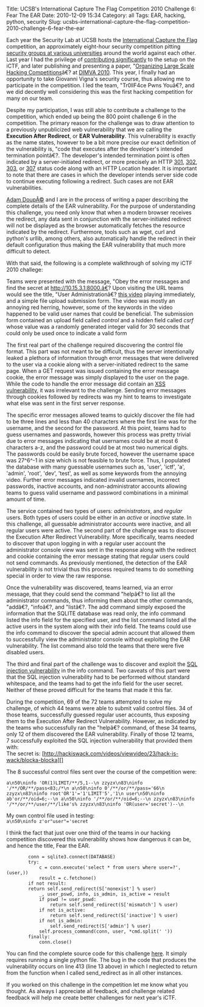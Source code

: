 Title: UCSB's International Capture The Flag Competition 2010 Challenge 6: Fear The EAR
Date: 2010-12-09 15:34
Category: all
Tags: EAR, hacking, python, security
Slug: ucsbs-international-capture-the-flag-competition-2010-challenge-6-fear-the-ear

Each year the Security Lab at UCSB hosts the [International Capture the
Flag][] competition, an approximately eight-hour security competition
pitting [security groups at various universities][] around the world
against each other. Last year I had the privilege of [contributing
significantly][] to the setup on the iCTF, and later publishing and
presenting a paper, "[Organizing Large Scale Hacking
Competitions][]â€? at [DIMVA 2010][]. This year, I finally had an
opportunity to take Giovanni Vigna's security course, thus allowing me
to participate in the competition. I led the team, "Tr0llF4ce Pwns
Youâ€?, and we did decently well considering this was the first hacking
competition for many on our team.

Despite my participation, I was still able to contribute a challenge to
the competition, which ended up being the 800 point challenge 6 in the
competition. The primary reason for the challenge was to draw attention
to a previously unpublicized web vulnerability that we are calling the
**Execution After Redirect**, or **EAR Vulnerability**. This
vulnerability is exactly as the name states, however to be a bit more
precise our exact definition of the vulnerability is, "code that
executes after the developer's intended termination pointâ€?. The
developer's intended termination point is often indicated by a
server-initiated redirect, or more precisely an HTTP [301][], [302][],
[303][], or [307][] status code along with an HTTP Location header. It
is important to note that there are cases in which the developer intends
server side code to continue executing following a redirect. Such cases
are not EAR vulnerabilities.

[Adam DoupÃ©][] and I are in the process of writing a paper describing
the complete details of the EAR vulnerability. For the purpose of
understanding this challenge, you need only know that when a modern
browser receives the redirect, any data sent in conjunction with the
server-initiated redirect will not be displayed as the browser
automatically fetches the resource indicated by the redirect.
Furthermore, tools such as wget, curl and python's urllib, among
others, also automatically handle the redirect in their default
configuration thus making the EAR vulnerability that much more difficult
to detect.

With that said, the following is a complete walkthrough of solving my
iCTF 2010 challege:

Teams were presented with the message, "Obey the error messages and
find the secret at http://10.15.3.1:8000.â€? Upon visiting the URL teams
would see the title, "User Administrationâ€? [this video][] playing
immediately, and a simple file upload submission form. The video was
mostly an annoying red herring, however, some of the keywords in the
video happened to be valid user names that could be beneficial. The
submission form contained an upload field called *control* and a hidden
field called *csrf* whose value was a randomly generated integer valid
for 30 seconds that could only be used once to indicate a valid form

The first real part of the challenge required discovering the control
file format. This part was not meant to be difficult, thus the server
intentionally leaked a plethora of information through error messages
that were delivered to the user via a cookie along with a
server-initiated redirect to the same page. When a GET request was
issued containing the error message cookie, the error message was simply
displayed to the user on the page. While the code to handle the error
message did contain an [XSS vulnerability][], it was irrelevant to the
challenge. Sending error messages through cookies followed by redirects
was my hint to teams to investigate what else was sent in the first
server response.

The specific error messages allowed teams to quickly discover the file
had to be three lines and less than 40 characters where the first line
was for the username, and the second for the password. At this point,
teams had to guess usernames and passwords, however this process was
pretty trivial due to error messages indicating that usernames could be
at most 6 characters a-z, and the password could be at most two
numerical digits. The passwords could be easily brute forced, however
the username space was 27^6^-1 in size which is not feasible to brute
force. Thus, I populated the database with many guessable usernames such
as, 'user', 'ictf', 'a', 'admin', 'root', 'dev',
'test', as well as some keywords from the annoying video. Further
error messages indicated invalid usernames, incorrect passwords,
inactive accounts, and non-administrator accounts allowing teams to
guess valid username and password combinations in a minimal amount of
time.

The service contained two types of users: *administrators*, and
*regular* users. Both types of users could be either in an *active* or
*inactive* state. In this challenge, all guessable administrator
accounts were inactive, and all regular users were active. The second
part of the challenge was to discover the Execution After Redirect
Vulnerability. More specifically, teams needed to discover that upon
logging in with a regular user account the administrator console view
was sent in the response along with the redirect and cookie containing
the error message stating that regular users could not send commands. As
previously mentioned, the detection of the EAR vulnerability is not
trivial thus this process required teams to do something special in
order to view the raw response.

Once the vulnerability was discovered, teams learned, via an error
message, that they could send the command "helpâ€? to list all the
administrator commands, thus informing them about the other commands,
"addâ€?, "infoâ€?, and "listâ€?. The add command simply exposed
the information that the SQLITE database was read only, the info command
listed the info field for the specified user, and the list command
listed all the active users in the system along with their info field.
The teams could use the info command to discover the special admin
account that allowed them to successfully view the administrator console
without exploiting the EAR vulnerability. The list command also told the
teams that there were five disabled users.

The third and final part of the challenge was to discover and exploit
the [SQL injection vulnerability][] in the info command. Two caveats of
this part were that the SQL injection vulnerability had to be performed
without standard whitespace, and the teams had to get the info field for
the user secret. Neither of these proved difficult for the teams that
made it this far.

During the competition, 69 of the 72 teams attempted to solve my
challenge, of which 44 teams were able to submit valid control files. 34
of those teams, successfully guessed regular user accounts, thus
exposing them to the Execution After Redirect Vulnerability. However, as
indicated by the teams who successfully ran the "helpâ€? command, of
these 34 teams, only 12 of them discovered the EAR vulnerability.
Finally of those 12 teams, 7 successfully exploited the SQL injection
vulnerability that provided them with:  
The secret is:
[http://hackiswack.com/videos/viewvideo/23/hack-is-wack/blocka-blocka][]

The 8 successful control files sent over the course of the competition
were:  

`a\n50\ninfo 'OR(1)LIMIT/**/5,1--\n zzyzx\n83\ninfo '/**/OR/**/pass<83;/*\n a\n50\ninfo 0'/**/or/**/pass='66\n zzyzx\n83\ninfo root'OR'1'='1'LIMIT'5','1\n user\n50\ninfo ab'or/**/oid=6;--\n a\n50\ninfo '/**/or/**/oid=6;--\n zzyzx\n83\ninfo '/**/or/**/user/**/like's% zzyzx\n83\ninfo 'OR(user='secret')--\n`

My own control file used in testing:  
`a\n50\ninfo z'or"user"='secret`

I think the fact that just over one third of the teams in our hacking
competition discovered this vulnerability shows how dangerous it can be,
and hence the title, Fear the EAR.

~~~~ {lang="python" line="1"}
        conn = sqlite3.connect(DATABASE)
        try:
            c = conn.execute('select * from users where user=?', (user,))
            result = c.fetchone()
        if not result:
        return self.send_redirect(S['nonexist'] % user)
            _, user_pswd, info, is_admin, is_active = result
            if pswd != user_pswd:
                return self.send_redirect(S['mismatch'] % user)
            if not is_active:
                return self.send_redirect(S['inactive'] % user)
            if not is_admin:
                self.send_redirect(S['admin'] % user)
            self.process_command(conn, user, *cmd.split(' '))
        finally:
            conn.close()
~~~~

You can find the complete source code for this challenge [here][]. It
simply requires running a single python file. The bug in the code that
produces the vulnerability occurs on line 413 (line 13 above) in which I
neglected to return from the function when I called send\_redirect as in
all other instances.

If you worked on this challenge in the competition let me know what you
thought. As always I appreciate all feedback, and challenge related
feedback will help me create better challenges for next year's iCTF.

  [International Capture the Flag]: http://ictf.cs.ucsb.edu/
  [security groups at various universities]: http://ictf.cs.ucsb.edu/ictf10/participants.php
  [contributing significantly]: http://www.bryceboe.com/2009/12/06/ictf09-%E2%80%93-ucsbs-international-capture-the-flag-competition/
  [Organizing Large Scale Hacking Competitions]: http://portal.acm.org/citation.cfm?id=1884859
  [DIMVA 2010]: http://dimva2010.fkie.fraunhofer.de/program.html
  [301]: http://www.w3.org/Protocols/rfc2616/rfc2616-sec10.html#sec10.3.2
  [302]: http://www.w3.org/Protocols/rfc2616/rfc2616-sec10.html#sec10.3.3
  [303]: http://www.w3.org/Protocols/rfc2616/rfc2616-sec10.html#sec10.3.4
  [307]: http://www.w3.org/Protocols/rfc2616/rfc2616-sec10.html#sec10.3.8
  [Adam DoupÃ©]: http://adamdoupe.com/
  [this video]: http://www.archive.org/download/MannyCanard_USCSpeedRemix/MannyCanardH264.ogv
  [XSS vulnerability]: http://en.wikipedia.org/wiki/Cross-site_scripting
  [SQL injection vulnerability]: http://en.wikipedia.org/wiki/SQL_injection
  [http://hackiswack.com/videos/viewvideo/23/hack-is-wack/blocka-blocka]:
    http://hackiswack.com/videos/viewvideo/23/hack-is-wack/blocka-blocka
  [here]: http://cs.ucsb.edu/~bboe/public/src/ictf2010_challenge6.tar.gz
